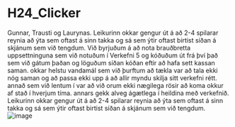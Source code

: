 # H24_Clicker
Gunnar, Trausti og Laurynas.
Leikurinn okkar gengur út á að 2-4 spilarar reynia að ýta sem oftast á sinn takka og sá sem ýtir oftast birtist síðan á skjánum sem við tengdum.
Við byrjuðum á að nota brauðbretta uppsettninguna sem við notuðum í Verkefni 5 og kóðuðum út frá því það sem við gátum þaðan og löguðum síðan kóðan eftir að hafa sett kassan saman.
okkar helstu vandamál sem við þurftum að tækla var að tala ekki nóg saman og að passa ekki upp á að allir myndu skilja sitt verkefni rétt.
annað sem við lentum í var að við orum ekki nægilega rösir að koma okkur af stað í hverjum tíma.
annars gekk alveg ágætlega í heildina með verkefnið. Leikurinn okkar gengur út á að 2-4 spilarar reynia að ýta sem oftast á sinn takka og sá sem ýtir oftast birtist síðan á skjánum sem við tengdum.
![image](https://github.com/user-attachments/assets/f0d75138-c9bc-49f4-834e-3181710cabfd)
